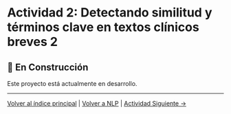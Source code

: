 # Actividad 2: Detectando similitud y términos clave en textos clínicos breves 2

## 🚧 En Construcción

Este proyecto está actualmente en desarrollo.

---

[Volver al índice principal](../../README.md) | [Volver a NLP](../README.md) | [Actividad Siguiente →](../Actividad_3_Transformer/README.md)